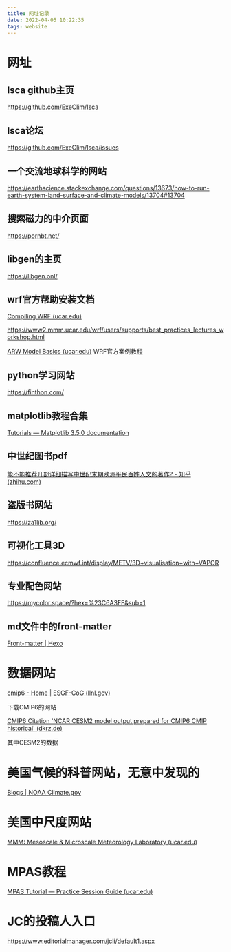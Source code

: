 ```yaml
---
title: 网址记录
date: 2022-04-05 10:22:35
tags: website
---
```


# 网址

## Isca github主页

https://github.com/ExeClim/Isca

## Isca论坛

https://github.com/ExeClim/Isca/issues



## 一个交流地球科学的网站

https://earthscience.stackexchange.com/questions/13673/how-to-run-earth-system-land-surface-and-climate-models/13704#13704



## 搜索磁力的中介页面

https://pornbt.net/



## libgen的主页

https://libgen.onl/



## wrf官方帮助安装文档

[Compiling WRF (ucar.edu)](https://www2.mmm.ucar.edu/wrf/OnLineTutorial/compilation_tutorial.php?spm=a2c6h.12873639.0.0.3a096c09JaF6G9)

https://www2.mmm.ucar.edu/wrf/users/supports/best_practices_lectures_workshop.html

[ARW Model Basics (ucar.edu)](https://www2.mmm.ucar.edu/wrf/OnLineTutorial/Basics/index.php) WRF官方案例教程



## python学习网站

https://finthon.com/



## matplotlib教程合集

[Tutorials — Matplotlib 3.5.0 documentation](https://matplotlib.org/stable/tutorials/)



## 中世纪图书pdf

[能不能推荐几部详细描写中世纪末期欧洲平民百姓人文的著作? - 知乎 (zhihu.com)](https://www.zhihu.com/question/504191428)



## 盗版书网站

https://za1lib.org/



## 可视化工具3D

https://confluence.ecmwf.int/display/METV/3D+visualisation+with+VAPOR



## 专业配色网站

https://mycolor.space/?hex=%23C6A3FF&sub=1



## md文件中的front-matter

[Front-matter | Hexo](https://hexo.io/zh-cn/docs/front-matter)



# 数据网站

[cmip6 - Home | ESGF-CoG (llnl.gov)](https://esgf-node.llnl.gov/projects/cmip6/)

下载CMIP6的网站

[CMIP6 Citation 'NCAR CESM2 model output prepared for CMIP6 CMIP historical' (dkrz.de)](https://cera-www.dkrz.de/WDCC/ui/cerasearch/cmip6?input=CMIP6.CMIP.NCAR.CESM2.historical)

其中CESM2的数据



# 美国气候的科普网站，无意中发现的

[Blogs | NOAA Climate.gov](https://www.climate.gov/news-features/blogs)



# 美国中尺度网站

[MMM: Mesoscale & Microscale Meteorology Laboratory (ucar.edu)](https://www.mmm.ucar.edu/)



# MPAS教程

[MPAS Tutorial — Practice Session Guide (ucar.edu)](https://www2.mmm.ucar.edu/projects/mpas/tutorial/Boulder2019/index.html)

# JC的投稿人入口
https://www.editorialmanager.com/jcli/default1.aspx